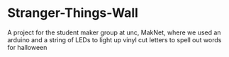 # Stranger-Things-Wall
A project for the student maker group at unc, MakNet, where we used an arduino and a string of LEDs to light up vinyl cut letters to spell out words for halloween
